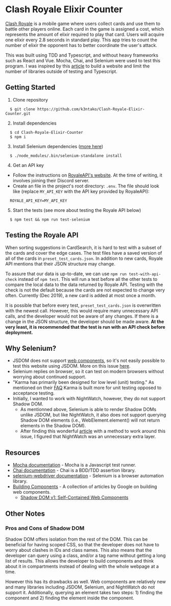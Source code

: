# Clash Royale Elixir Counter

[Clash Royale](https://clashroyale.com/) is a mobile game where users collect cards and use them to battle other players online. Each card in the game is assigned a cost, which represents the amount of elixir required to play that card. Users will acquire one elixir every 2.8 seconds in standard play. This app tries to count the number of elixir the opponent has to better coordinate the user's attack.

This was built using TDD and Typescript, and without heavy frameworks such as React and Vue. Mocha, Chai, and Selenium were used to test this program. I was inspired by this [article](https://blog.bitsrc.io/can-you-build-web-apps-in-2019-without-a-framework-1065ad82b79f) to build a website and limit the number of libraries outside of testing and Typescript.

## Getting Started

1. Clone repository

```
  $ git clone https://github.com/k3ntako/Clash-Royale-Elixir-Counter.git
```

2. Install dependencies

```
  $ cd Clash-Royale-Elixir-Counter
  $ npm i
```

3. Install Selenium dependencies ([more here](https://github.com/vvo/selenium-standalone/blob/master/README.md#install--run))

```
  $ ./node_modules/.bin/selenium-standalone install
```

4. Get an API key

- Follow the instructions on [RoyaleAPI's website](https://docs.royaleapi.com/#/authentication?id=generating-new-keys). At the time of writing, it involves joining their Discord server.
- Create an file in the project's root directory: `.env`.
  The file should look like (replace `MY_API_KEY` with the API key provided by RoyaleAPI):

```
  ROYALE_API_KEY=MY_API_KEY
```

5. Start the tests (see more about testing the Royale API below)

```
  $ npm test && npm run test-selenium
```

## Testing the Royale API

When sorting suggestions in CardSearch, it is hard to test with a subset of the cards and cover the edge cases. The test files have a saved version of all of the cards in `preset_test_cards.json`. In addition to new cards, Royale API mentions that their JSON structure may change.

To assure that our data is up-to-date, we can use `npm run test-with-api-check` instead of `npm test`. This will run a test before all the other tests to compare the local data to the data returned by Royale API. Testing with the check is not the default because the cards are not expected to change very often. Currently (Dec 2019), a new card is added at most once a month.

It is possible that before every test, `preset_test_cards.json` is overwritten with the newest call. However, this would require many unnecessary API calls, and the developer would not be aware of any changes. If there is a change in the JSON structure, the developer should be made aware. **At the very least, it is recommended that the test is run with an API check before deployment.**

## Why Selenium?

- JSDOM does not support [web components](https://developer.mozilla.org/en-US/docs/Web/Web_Components), so it's not easily possible to test this website using JSDOM. More on this issue [here](https://github.com/jsdom/jsdom/issues/1030).
- Selenium replies on browser, so it can test on modern browsers without worrying about continued support.
- "Karma has primarily been designed for low level (unit) testing." As mentioned on their [FAQ](http://karma-runner.github.io/4.0/intro/faq.html) Karma is built more for unit testing opposed to acceptance testing.
- Initially, I wanted to work with NightWatch, however, they do not support Shadow DOM.
  - As mentionned above, Selenium is able to render Shadow DOMs unlike JSDOM, but like NightWatch, it also does not support querying Shadow DOM elements (i.e., WebElement.element() will not return elements in the Shadow DOM).
  - After finding this wonderful [article](https://medium.com/rate-engineering/a-guide-to-working-with-shadow-dom-using-selenium-b124992559f) with a method to work around this issue, I figured that NightWatch was an unnecessary extra layer.

## Resources

- [Mocha documentation](https://mochajs.org/) - Mocha is a Javascript test runner.
- [Chai documentation](https://www.chaijs.com/guide/) - Chai is a BDD/TDD assertion library.
- [selenium-webdriver documentation](https://selenium.dev/selenium/docs/api/javascript/index.html) - Selenium is a browser automation library.
- [Building Components](https://developers.google.com/web/fundamentals/web-components) - A collection of articles by Google on building web components.
  - [Shadow DOM v1: Self-Contained Web Components](https://developers.google.com/web/fundamentals/web-components/shadowdom)

## Other Notes

### Pros and Cons of Shadow DOM

Shadow DOM offers isolation from the rest of the DOM. This can be beneficial for having scoped CSS, so that the developer does not have to worry about clashes in IDs and class names. This also means that the developer can query using a class, and/or a tag name without getting a long list of results. This allows the developer to build components and think about it in compartments instead of dealing with the whole webpage at a time.

However this has its drawbacks as well. Web components are relatively new and many libraries including JSDOM, Selenium, and NightWatch do not support it. Additionally, querying an element takes two steps: 1) finding the component and 2) finding the element inside the component.
